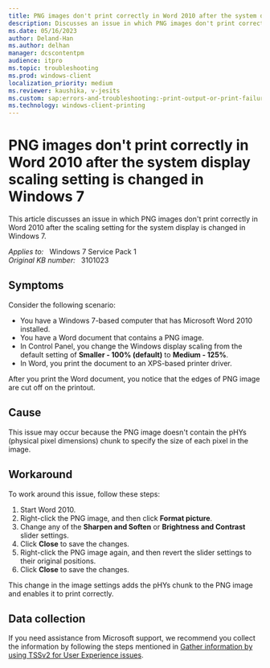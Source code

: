 ```yaml
---
title: PNG images don't print correctly in Word 2010 after the system display scaling setting is changed in Windows 7
description: Discusses an issue in which PNG images don't print correctly in Word 2010 after the scaling setting for the system display is changed in Windows 7. Provides a workaround.
ms.date: 05/16/2023
author: Deland-Han
ms.author: delhan
manager: dcscontentpm
audience: itpro
ms.topic: troubleshooting
ms.prod: windows-client
localization_priority: medium
ms.reviewer: kaushika, v-jesits
ms.custom: sap:errors-and-troubleshooting:-print-output-or-print-failures, csstroubleshoot
ms.technology: windows-client-printing
---
```

# PNG images don't print correctly in Word 2010 after the system display scaling setting is changed in Windows 7

This article discusses an issue in which PNG images don't print correctly in Word 2010 after the scaling setting for the system display is changed in Windows 7.

_Applies to:_ &nbsp; Windows 7 Service Pack 1  
_Original KB number:_ &nbsp; 3101023

## Symptoms

Consider the following scenario:

- You have a Windows 7-based computer that has Microsoft Word 2010 installed.
- You have a Word document that contains a PNG image.
- In Control Panel, you change the Windows display scaling from the default setting of **Smaller - 100% (default)**  to **Medium - 125%**.
- In Word, you print the document to an XPS-based printer driver.

After you print the Word document, you notice that the edges of PNG image are cut off on the printout.

## Cause

This issue may occur because the PNG image doesn't contain the pHYs (physical pixel dimensions) chunk to specify the size of each pixel in the image.

## Workaround

To work around this issue, follow these steps:

1. Start Word 2010.
2. Right-click the PNG image, and then click **Format picture**.
3. Change any of the **Sharpen and Soften** or **Brightness and Contrast** slider settings.
4. Click **Close**  to save the changes.
5. Right-click the PNG image again, and then revert the slider settings to their original positions.
6. Click **Close**  to save the changes.

This change in the image settings adds the pHYs chunk to the PNG image and enables it to print correctly.

## Data collection

If you need assistance from Microsoft support, we recommend you collect the information by following the steps mentioned in [Gather information by using TSSv2 for User Experience issues](../windows-troubleshooters/gather-information-using-tssv2-user-experience.md#printing).
